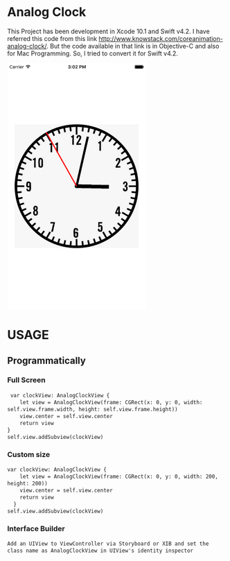 # Analog Clock
This Project has been development in Xcode 10.1 and Swift v4.2. I have referred this code from this link http://www.knowstack.com/coreanimation-analog-clock/. 
But the code available in that link is in Objective-C and also for Mac Programming. So, I tried to convert it for Swift v4.2.

<img src="https://github.com/boominadhaprakash/AnalogClock/blob/master/AnalogClock/clock.png" width="320" height="568" title="Sample Screenshot">

# USAGE
## Programmatically
   ### Full Screen
	 var clockView: AnalogClockView {
   		let view = AnalogClockView(frame: CGRect(x: 0, y: 0, width: self.view.frame.width, height: self.view.frame.height))
   		view.center = self.view.center
   		return view
   	}
   	self.view.addSubview(clockView)
		
   ### Custom size
   	var clockView: AnalogClockView {
        let view = AnalogClockView(frame: CGRect(x: 0, y: 0, width: 200, height: 200))
        view.center = self.view.center
        return view
      }
   	self.view.addSubview(clockView)
      
### Interface Builder
    Add an UIView to ViewController via Storyboard or XIB and set the class name as AnalogClockView in UIView's identity inspector

